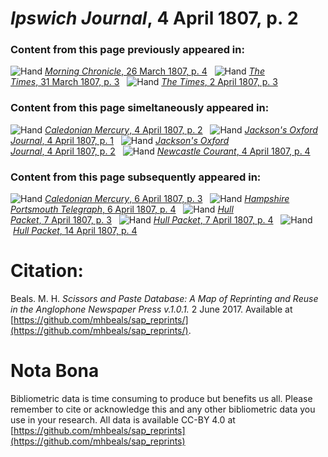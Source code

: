 # *Ipswich Journal*, 4 April 1807, p. 2  
  
### Content from this page previously appeared in:  
![Hand](http://scissorsandpaste.net/wp-content/uploads/2017/06/smallhandpointer.png) [*Morning Chronicle*, 26 March 1807, p. 4](https://mhbeals.github.io/sap_html/Morning-Chronicle/Morning-Chronicle-26-March-1807-p-4)  
![Hand](http://scissorsandpaste.net/wp-content/uploads/2017/06/smallhandpointer.png) [*The Times*, 31 March 1807, p. 3](https://mhbeals.github.io/sap_html/The-Times/The-Times-31-March-1807-p-3)  
![Hand](http://scissorsandpaste.net/wp-content/uploads/2017/06/smallhandpointer.png) [*The Times*, 2 April 1807, p. 3](https://mhbeals.github.io/sap_html/The-Times/The-Times-2-April-1807-p-3)  
  
### Content from this page simeltaneously appeared in:  
![Hand](http://scissorsandpaste.net/wp-content/uploads/2017/06/smallhandpointer.png) [*Caledonian Mercury*, 4 April 1807, p. 2](https://mhbeals.github.io/sap_html/Caledonian-Mercury/Caledonian-Mercury-4-April-1807-p-2)  
![Hand](http://scissorsandpaste.net/wp-content/uploads/2017/06/smallhandpointer.png) [*Jackson's Oxford Journal*, 4 April 1807, p. 1](https://mhbeals.github.io/sap_html/Jackson's-Oxford-Journal/Jackson's-Oxford-Journal-4-April-1807-p-1)  
![Hand](http://scissorsandpaste.net/wp-content/uploads/2017/06/smallhandpointer.png) [*Jackson's Oxford Journal*, 4 April 1807, p. 2](https://mhbeals.github.io/sap_html/Jackson's-Oxford-Journal/Jackson's-Oxford-Journal-4-April-1807-p-2)  
![Hand](http://scissorsandpaste.net/wp-content/uploads/2017/06/smallhandpointer.png) [*Newcastle Courant*, 4 April 1807, p. 4](https://mhbeals.github.io/sap_html/Newcastle-Courant/Newcastle-Courant-4-April-1807-p-4)  
  
### Content from this page subsequently appeared in:  
![Hand](http://scissorsandpaste.net/wp-content/uploads/2017/06/smallhandpointer.png) [*Caledonian Mercury*, 6 April 1807, p. 3](https://mhbeals.github.io/sap_html/Caledonian-Mercury/Caledonian-Mercury-6-April-1807-p-3)  
![Hand](http://scissorsandpaste.net/wp-content/uploads/2017/06/smallhandpointer.png) [*Hampshire Portsmouth Telegraph*, 6 April 1807, p. 4](https://mhbeals.github.io/sap_html/Hampshire-Portsmouth-Telegraph/Hampshire-Portsmouth-Telegraph-6-April-1807-p-4)  
![Hand](http://scissorsandpaste.net/wp-content/uploads/2017/06/smallhandpointer.png) [*Hull Packet*, 7 April 1807, p. 3](https://mhbeals.github.io/sap_html/Hull-Packet/Hull-Packet-7-April-1807-p-3)  
![Hand](http://scissorsandpaste.net/wp-content/uploads/2017/06/smallhandpointer.png) [*Hull Packet*, 7 April 1807, p. 4](https://mhbeals.github.io/sap_html/Hull-Packet/Hull-Packet-7-April-1807-p-4)  
![Hand](http://scissorsandpaste.net/wp-content/uploads/2017/06/smallhandpointer.png) [*Hull Packet*, 14 April 1807, p. 4](https://mhbeals.github.io/sap_html/Hull-Packet/Hull-Packet-14-April-1807-p-4)  


# Citation: 

Beals. M. H. *Scissors and Paste Database: A Map of Reprinting and Reuse in the Anglophone Newspaper Press v.1.0.1.* 2 June 2017. Available at [https://github.com/mhbeals/sap_reprints/](https://github.com/mhbeals/sap_reprints/). 

# Nota Bona

Bibliometric data is time consuming to produce but benefits us all. Please remember to cite or acknowledge this and any other bibliometric data you use in your research. All data is available CC-BY 4.0 at [https://github.com/mhbeals/sap_reprints](https://github.com/mhbeals/sap_reprints)
